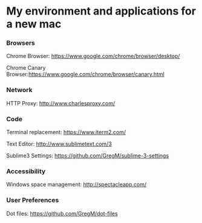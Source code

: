 # My environment and applications for a new mac

### Browsers
Chrome Browser: https://www.google.com/chrome/browser/desktop/

Chrome Canary Browser:https://www.google.com/chrome/browser/canary.html

### Network
HTTP Proxy: http://www.charlesproxy.com/

### Code
Terminal replacement: https://www.iterm2.com/

Text Editor: http://www.sublimetext.com/3

Sublime3 Settings: https://github.com/GregM/sublime-3-settings

### Accessibility
Windows space management: http://spectacleapp.com/

### User Preferences
Dot files: https://github.com/GregM/dot-files
